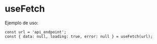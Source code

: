 # useFetch

Ejemplo de uso:

```
const url = 'api_endpoint';
const { data: null, loading: true, error: null } = useFetch(url);
```